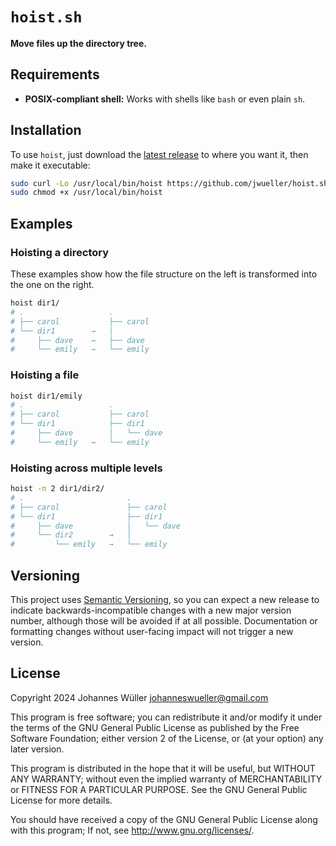 # `hoist.sh`

**Move files up the directory tree.**

## Requirements

- **POSIX-compliant shell:** Works with shells like `bash` or even plain `sh`.

## Installation

To use `hoist`, just download the [latest release](https://github.com/jwueller/hoist.sh/releases/latest) to where you want it, then make it executable:

```sh
sudo curl -Lo /usr/local/bin/hoist https://github.com/jwueller/hoist.sh/releases/latest/download/hoist
sudo chmod +x /usr/local/bin/hoist
```

## Examples

### Hoisting a directory

These examples show how the file structure on the left is transformed into the one on the right.

```sh
hoist dir1/
# .                   .
# ├── carol           ├── carol
# └── dir1        →   │
#     ├── dave    →   ├── dave
#     └── emily   →   └── emily
```

### Hoisting a file

```sh
hoist dir1/emily
# .                   .
# ├── carol           ├── carol
# └── dir1            ├── dir1
#     ├── dave        │   └── dave
#     └── emily   →   └── emily
```

### Hoisting across multiple levels 

```sh
hoist -n 2 dir1/dir2/
# .                       .
# ├── carol               ├── carol
# └── dir1                ├── dir1
#     ├── dave            │   └── dave
#     └── dir2        →   │
#         └── emily   →   └── emily
```

## Versioning

This project uses [Semantic Versioning](https://semver.org/), so you can expect a new release to indicate backwards-incompatible changes with a new major version number, although those will be avoided if at all possible. Documentation or formatting changes without user-facing impact will not trigger a new version.

## License

Copyright 2024 Johannes Wüller <johanneswueller@gmail.com>

This program is free software; you can redistribute it and/or
modify it under the terms of the GNU General Public License
as published by the Free Software Foundation; either version 2
of the License, or (at your option) any later version.

This program is distributed in the hope that it will be useful,
but WITHOUT ANY WARRANTY; without even the implied warranty of
MERCHANTABILITY or FITNESS FOR A PARTICULAR PURPOSE.  See the
GNU General Public License for more details.

You should have received a copy of the GNU General Public License
along with this program; If not, see <http://www.gnu.org/licenses/>.
